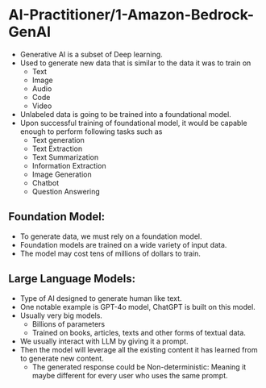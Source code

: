 # AI-Practitioner/1-Amazon-Bedrock-GenAI

- Generative AI is a subset of Deep learning.
- Used to generate new data that is similar to the data it was to train on
  - Text
  - Image
  - Audio
  - Code
  - Video
- Unlabeled data is going to be trained into a foundational model.
- Upon successful training of foundational model, it would be capable enough to perform following tasks such as
  - Text generation
  - Text Extraction
  - Text Summarization
  - Information Extraction
  - Image Generation
  - Chatbot
  - Question Answering

## Foundation Model:
- To generate data, we must rely on a foundation model.
- Foundation models are trained on a wide variety of input data.
- The model may cost tens of millions of dollars to train.

## Large Language Models:
- Type of AI designed to generate human like text.
- One notable example is GPT-4o model, ChatGPT is built on this model.
- Usually very big models.
  - Billions of parameters
  - Trained on books, articles, texts and other forms of textual data.
- We usually interact with LLM by giving it a prompt.
- Then the model will leverage all the existing content it has learned from to generate new content.
  - The generated response could be Non-deterministic: Meaning it maybe different for every user who uses the same prompt.